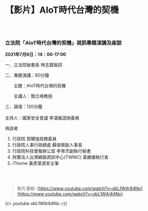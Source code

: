 # 【影片】AIoT時代台灣的契機

<!--more-->
<!--449-->
<br><br/>

### 立法院「AIoT時代台灣的契機」視訊專題演講及座談

**2021年7月6日：14：00-17:00**

一、立法院秘書長 林志嘉致詞

二、專題演講：60分鐘

　　主題：AIoT時代台灣的契機

　　主講人：簡立峰教授

三、論壇：120分鐘
<br><br/>
主持人：國家安全會議
李漢銘諮詢委員

與談者
1. 行政院 郭耀煌政務委員
2. 行政院人事行政總處 蘇俊榮副人事長
3. 行政院科技會報辦公室 李育杰副執行秘書
4. 財團法人台灣網路資訊中心(TWNIC) 黃勝雄執行長
5. iThome 黃彥棻資安主筆

<br><br/>

>影片連結: [https://www.youtube.com/watch?v=obL1W4r84No](https://www.youtube.com/watch?v=obL1W4r84No)

{{< youtube obL1W4r84No >}}
